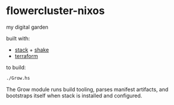 # flowercluster-nixos

my digital garden

built with:
* [stack](https://docs.haskellstack.org/en/stable/README/) + [shake](https://shakebuild.com/)
* [terraform](https://www.terraform.io/)

to build:
``` sh
./Grow.hs
```

The Grow module runs build tooling, parses manifest artifacts, and bootstraps
itself when stack is installed and configured.
